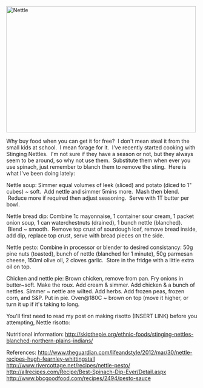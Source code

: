 <a title="Nettle by Lord Manley, on Flickr" href="http://www.flickr.com/photos/lord-manley/514051670/"><img src="http://farm1.staticflickr.com/250/514051670_7d2d261a64.jpg" alt="Nettle" width="500" height="333" /></a>

Why buy food when you can get it for free?  I don't mean steal it from the small kids at school.  I mean forage for it.  I've recently started cooking with Stinging Nettles.  I'm not sure if they have a season or not, but they always seem to be around, so why not use them.  Substitute them when ever you use spinach, just remember to blanch them to remove the sting.  Here is what I've been doing lately:

Nettle soup:
Simmer equal volumes of leek (sliced) and potato (diced to 1" cubes) ~ soft.  Add nettle and simmer 5mins more.  Mash then blend.  Reduce more if required then adjust seasoning.  Serve with 1T butter per bowl.

Nettle bread dip:
Combine 1c mayonnaise, 1 container sour cream, 1 packet onion soup, 1 can waterchestnuts (drained), 1 bunch nettle (blanched).  Blend ~ smooth.  Remove top crust of sourdough loaf, remove bread inside, add dip, replace top crust, serve with bread pieces on the side.

Nettle pesto:
Combine in processor or blender to desired consistancy: 50g pine nuts (toasted), bunch of nettle (blanched for 1 minute), 50g parmesan cheese, 150ml olive oil, 2 cloves garlic.  Store in the fridge with a little extra oil on top.

Chicken and nettle pie:
Brown chicken, remove from pan. Fry onions in butter~soft. Make the roux. Add cream &amp; simmer. Add chicken &amp; a bunch of nettles. Simmer ~ nettle are wilted. Add herbs. Add frozen peas, frozen corn, and S&amp;P. Put in pie. Oven@180C ~ brown on top (move it higher, or turn it up if it's taking to long.

You'll first need to read my post on making risotto (INSERT LINK) before you attempting,
Nettle risotto:

Nutritional information: http://skipthepie.org/ethnic-foods/stinging-nettles-blanched-northern-plains-indians/

References:
http://www.theguardian.com/lifeandstyle/2012/mar/30/nettle-recipes-hugh-fearnley-whittingstall
http://www.rivercottage.net/recipes/nettle-pesto/
http://allrecipes.com/Recipe/Best-Spinach-Dip-Ever/Detail.aspx
http://www.bbcgoodfood.com/recipes/2494/pesto-sauce
